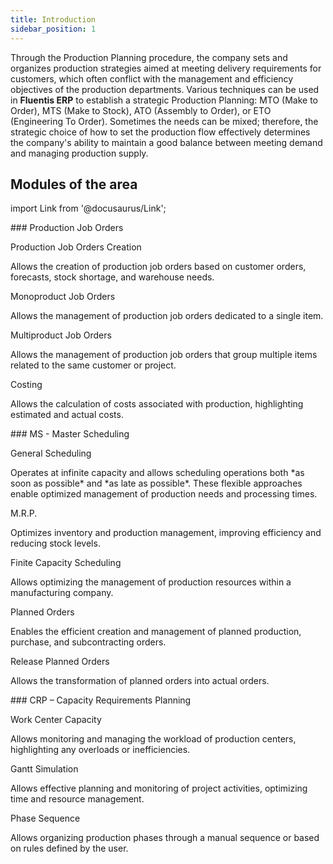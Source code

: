 ```yaml
---
title: Introduction
sidebar_position: 1
---
```


Through the Production Planning procedure, the company sets and organizes production strategies aimed at meeting delivery requirements for customers, which often conflict with the management and efficiency objectives of the production departments. Various techniques can be used in **Fluentis ERP** to establish a strategic Production Planning: MTO (Make to Order), MTS (Make to Stock), ATO (Assembly to Order), or ETO (Engineering To Order). Sometimes the needs can be mixed; therefore, the strategic choice of how to set the production flow effectively determines the company's ability to maintain a good balance between meeting demand and managing production supply.

## Modules of the area

import Link from '@docusaurus/Link';

<div className="cardContainer">
    <div className="card">
###     <Link to="/docs/planning/mps-master-production-scheduling/job-orders-intro">Production Job Orders</Link>
        <p><Link to="/docs/planning/mps-master-production-scheduling/job-order-creation" className="bold-link">Production Job Orders Creation</Link></p>
        <p>Allows the creation of production job orders based on customer orders, forecasts, stock shortage, and warehouse needs.</p>
        <p><Link to="/docs/planning/mps-master-production-scheduling/production-job-orders/new-monoproduct-job-order" className="bold-link">Monoproduct Job Orders</Link></p>
        <p>Allows the management of production job orders dedicated to a single item.</p>
        <p><Link to="/docs/planning/mps-master-production-scheduling/production-job-orders/new-multiproduct-job-order" className="bold-link">Multiproduct Job Orders</Link></p>
        <p>Allows the management of production job orders that group multiple items related to the same customer or project.</p>
        <p><Link to="/docs/planning/mps-master-production-scheduling/production-job-orders/valorization" className="bold-link">Costing</Link></p>
        <p>Allows the calculation of costs associated with production, highlighting estimated and actual costs.</p>
    </div>
</div>
<div className="cardContainer">
    <div className="card">
###     <Link to="/docs/planning/ms-master-scheduling/ms-master-scheduling-intro">MS - Master Scheduling</Link>
        <p><Link to="/docs/planning/ms-master-scheduling/general-schedule" className="bold-link">General Scheduling</Link></p>
        <p>Operates at infinite capacity and allows scheduling operations both *as soon as possible* and *as late as possible*. These flexible approaches enable optimized management of production needs and processing times.</p>
        <p><Link to="/docs/planning/ms-master-scheduling/mrp" className="bold-link">M.R.P.</Link></p>
        <p> Optimizes inventory and production management, improving efficiency and reducing stock levels.</p>
        <p><Link to="/docs/planning/ms-master-scheduling/finite-capacityscheduling" className="bold-link">Finite Capacity Scheduling</Link></p>
        <p>Allows optimizing the management of production resources within a manufacturing company.</p>
        <p><Link to="/docs/planning/ms-master-scheduling/planned-orders/new-planned-order" className="bold-link">Planned Orders</Link></p>
        <p>Enables the efficient creation and management of planned production, purchase, and subcontracting orders.</p>
        <p><Link to="/docs/planning/ms-master-scheduling/planned-orders/procedures/release-planned-orders" className="bold-link">Release Planned Orders</Link></p>
        <p>Allows the transformation of planned orders into actual orders.</p>    
    </div> 
</div> 
<div className="cardContainer">
    <div className="card">
###     <Link to="/docs/planning/capacity-requirements-planning/capacity-requirements-planning-intro">CRP – Capacity Requirements Planning</Link>
        <p><Link to="/docs/planning/capacity-requirements-planning/work-center-capacity" className="bold-link">Work Center Capacity</Link></p>
        <p>Allows monitoring and managing the workload of production centers, highlighting any overloads or inefficiencies.</p>
        <p><Link to="/docs/planning/capacity-requirements-planning/gantt-visualization/gantt-visualization-intro" className="bold-link">Gantt Simulation</Link></p>
        <p>Allows effective planning and monitoring of project activities, optimizing time and resource management.</p>
        <p><Link to="/docs/planning/capacity-requirements-planning/phase-sequences/phase-sequence-topdown" className="bold-link">Phase Sequence</Link></p>
        <p>Allows organizing production phases through a manual sequence or based on rules defined by the user.</p>
    </div>
</div>